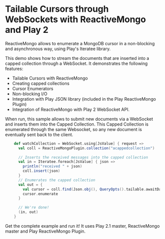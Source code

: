 # Tailable Cursors through WebSockets with ReactiveMongo and Play 2

ReactiveMongo allows to enumerate a MongoDB cursor in a non-blocking and asynchronous way, using Play's Iteratee library.

This demo shows how to stream the documents that are inserted into a capped collection through a WebSocket.
It demonstrates the following features:
+ Tailable Cursors with ReactiveMongo
+ Creating capped collections
+ Cursor Enumerators
+ Non-blocking I/O
+ Integration with Play JSON library (included in the Play ReactiveMongo Plugin)
+ Integration of ReactiveMongo with Play 2 WebSocket API.

When run, this sample allows to submit new documents via a WebSocket and inserts them into the Capped Collection. This Capped Collection is enumerated through the same Websocket, so any new document is eventually sent back to the client.

```scala
    def watchCollection = WebSocket.using[JsValue] { request => 
      val coll = ReactiveMongoPlugin.collection("acappedcollection")
      
      // Inserts the received messages into the capped collection
      val in = Iteratee.foreach[JsValue] { json =>
        println("received " + json)
        coll.insert(json)
      }
      // Enumerates the capped collection
      val out = {
        val cursor = coll.find(Json.obj(), QueryOpts().tailable.awaitData)
        cursor.enumerate
      }
      
      // We're done!
      (in, out)
    }
```

Get the complete example and run it! It uses Play 2.1 master, ReactiveMongo master and Play ReactiveMongo Plugin.